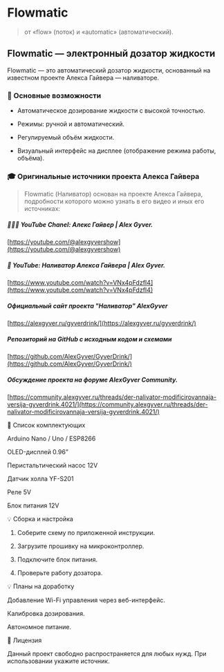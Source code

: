 # Flowmatic
> от «flow» (поток) и «automatic» (автоматический). 

<!-- фото проекта -->

## Flowmatic — электронный дозатор жидкости

Flowmatic — это автоматический дозатор жидкости, основанный на известном проекте Алекса Гайвера — наливаторе. 

### 🔧 Основные возможности

- Автоматическое дозирование жидкости с высокой точностью.

- Режимы: ручной и автоматический.

- Регулируемый объём жидкости.

- Визуальный интерфейс на дисплее (отображение режима работы, объёма).


### 🎓 Оригинальные источники проекта Алекса Гайвера

> Flowmatic (Наливатор) основан на проекте Алекса Гайвера, подробности которого можно узнать в его видео и иных его источниках:

##### 👨🏻‍💻 YouTube Chanel: Алекс Гайвер | Alex Gyver.
[https://youtube.com/@alexgyvershow](https://youtube.com/@alexgyvershow)

##### 🎥 YouTube: Наливатор Алекса Гайвера | Alex Gyver.
[https://www.youtube.com/watch?v=VNx4pFdzfI4](https://www.youtube.com/watch?v=VNx4pFdzfI4)

##### Официальный сайт проекта "Наливатор" AlexGyver
[https://alexgyver.ru/gyverdrink/](https://alexgyver.ru/gyverdrink/)
##### Репозиторий на GitHub с исходным кодом и схемами
[https://github.com/AlexGyver/GyverDrink/](https://github.com/AlexGyver/GyverDrink/)
##### Обсуждение проекта на форуме AlexGyver Community.
[https://community.alexgyver.ru/threads/der-nalivator-modificirovannaja-versija-gyverdrink.4021/](https://community.alexgyver.ru/threads/der-nalivator-modificirovannaja-versija-gyverdrink.4021/)


🏰 Список комплектующих

Arduino Nano / Uno / ESP8266

OLED-дисплей 0.96”

Перистальтический насос 12V

Датчик холла YF-S201

Реле 5V

Блок питания 12V


💡 Сборка и настройка

1. Соберите схему по приложенной инструкции.


2. Загрузите прошивку на микроконтроллер.


3. Подключите блок питания.


4. Проверьте работу дозатора.



💡 Планы на доработку

Добавление Wi-Fi управления через веб-интерфейс.

Калибровка дозирования.

Автономное питание.


🌟 Лицензия

Данный проект свободно распространяется для любых нужд. При использовании укажите источник.


